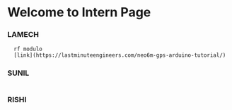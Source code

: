 # Welcome to **Intern Page**

### LAMECH
```
  rf modulo
  [link](https://lastminuteengineers.com/neo6m-gps-arduino-tutorial/)
```

### SUNIL
```
```

### RISHI
```
```
